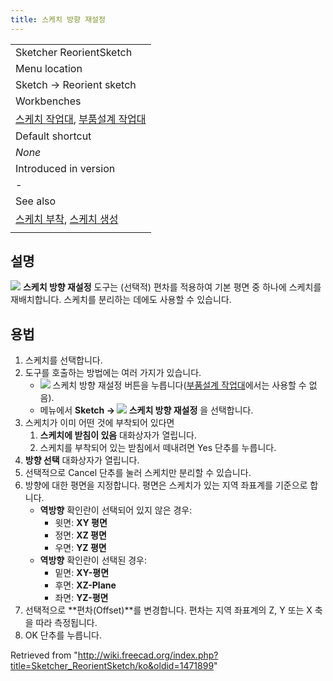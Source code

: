 ```yaml
---
title: 스케치 방향 재설정
---
```


|                                                                                                                                                                                                                                                      |
| ---------------------------------------------------------------------------------------------------------------------------------------------------------------------------------------------------------------------------------------------------- |
| Sketcher ReorientSketch                                                                                                                                                                                                                              |
| Menu location                                                                                                                                                                                                                                        |
| Sketch → Reorient sketch                                                                                                                                                                                                                             |
| Workbenches                                                                                                                                                                                                                                          |
| [스케치 작업대](/Sketcher_Workbench/ko "Sketcher Workbench/ko"), [부품설계 작업대](/PartDesign_Workbench/ko "PartDesign Workbench/ko")                                                                                                               |
| Default shortcut                                                                                                                                                                                                                                     |
| _None_                                                                                                                                                                                                                                               |
| Introduced in version                                                                                                                                                                                                                                |
| -                                                                                                                                                                                                                                                    |
| See also                                                                                                                                                                                                                                             |
| [스케치 부착](/index.php?title=Sketcher_MapSketch/ko&action=edit&redlink=1 "Sketcher MapSketch/ko (page does not exist)"), [스케치 생성](/index.php?title=Sketcher_NewSketch/ko&action=edit&redlink=1 "Sketcher NewSketch/ko (page does not exist)") |
|                                                                                                                                                                                                                                                      |

## 설명

![](/images/Sketcher_ReorientSketch.svg) **스케치 방향 재설정** 도구는 (선택적) 편차를 적용하여 기본 평면 중 하나에 스케치를 재배치합니다. 스케치를 분리하는 데에도 사용할 수 있습니다.

## 용법

1. 스케치를 선택합니다.
2. 도구를 호출하는 방법에는 여러 가지가 있습니다.
   - ![](/images/Sketcher_ReorientSketch.svg) 스케치 방향 재설정 버튼을 누릅니다([부품설계 작업대](/PartDesign_Workbench/ko "PartDesign Workbench/ko")에서는 사용할 수 없음).
   * 메뉴에서 **Sketch → ![](/images/Sketcher_ReorientSketch.svg) 스케치 방향 재설정** 을 선택합니다.
3. 스케치가 이미 어떤 것에 부착되어 있다면
   1. **스케치에 받침이 있음** 대화상자가 열립니다.
   2. 스케치를 부착되어 있는 받침에서 떼내려면 Yes 단추를 누릅니다.
4. **방향 선택** 대화상자가 열립니다.
5. 선택적으로 Cancel 단추를 눌러 스케치만 분리할 수 있습니다.
6. 방향에 대한 평면을 지정합니다. 평면은 스케치가 있는 지역 좌표계를 기준으로 합니다.
   - **역방향** 확인란이 선택되어 있지 않은 경우:
     - 윗면: **XY 평면**
     - 정면: **XZ 평면**
     - 우면: **YZ 평면**
   - **역방향** 확인란이 선택된 경우:
     - 밑면: **XY-평면**
     - 후면: **XZ-Plane**
     - 좌면: **YZ-평면**
7. 선택적으로 **편차(Offset)**를 변경합니다. 편차는 지역 좌표계의 Z, Y 또는 X 축을 따라 측정됩니다.
8. OK 단추를 누릅니다.

Retrieved from "<http://wiki.freecad.org/index.php?title=Sketcher_ReorientSketch/ko&oldid=1471899>"
